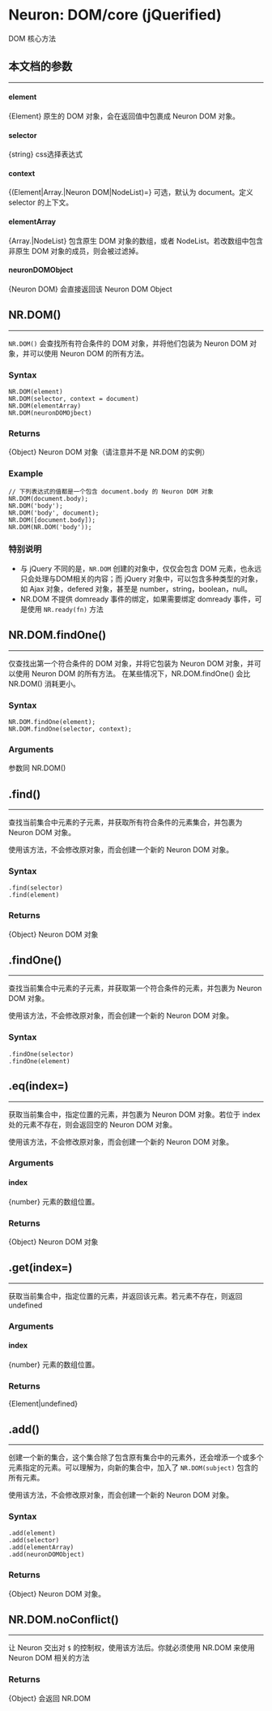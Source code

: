 Neuron: DOM/core (jQuerified)
====
DOM 核心方法

本文档的参数
----
****

#### element
{Element} 原生的 DOM 对象，会在返回值中包裹成 Neuron DOM 对象。

#### selector
{string} css选择表达式

#### context
{(Element|Array.<Element>|Neuron DOM|NodeList)=} 可选，默认为 document。定义 selector 的上下文。

#### elementArray
{Array.<Element>|NodeList} 包含原生 DOM 对象的数组，或者 NodeList。若改数组中包含非原生 DOM 对象的成员，则会被过滤掉。

#### neuronDOMObject
{Neuron DOM} 会直接返回该 Neuron DOM Object


NR.DOM()
----
****
`NR.DOM()` 会查找所有符合条件的 DOM 对象，并将他们包装为 Neuron DOM 对象，并可以使用 Neuron DOM 的所有方法。


### Syntax
	
	NR.DOM(element)
	NR.DOM(selector, context = document)
	NR.DOM(elementArray)
	NR.DOM(neuronDOMOjbect)


### Returns
{Object} Neuron DOM 对象（请注意并不是 NR.DOM 的实例）

### Example

	// 下列表达式的值都是一个包含 document.body 的 Neuron DOM 对象
	NR.DOM(document.body);
	NR.DOM('body');
	NR.DOM('body', document);
	NR.DOM([document.body]);
	NR.DOM(NR.DOM('body'));
	
### 特别说明
- 与 jQuery 不同的是，`NR.DOM` 创建的对象中，仅仅会包含 DOM 元素，也永远只会处理与DOM相关的内容；而 jQuery 对象中，可以包含多种类型的对象，如 Ajax 对象，defered 对象，甚至是 number，string，boolean，null。
- NR.DOM 不提供 domready 事件的绑定，如果需要绑定 domready 事件，可是使用 `NR.ready(fn)` 方法

NR.DOM.findOne()
----
****
仅查找出第一个符合条件的 DOM 对象，并将它包装为 Neuron DOM 对象，并可以使用 Neuron DOM 的所有方法。
在某些情况下，NR.DOM.findOne() 会比 NR.DOM() 消耗更小。

### Syntax

	NR.DOM.findOne(element);
	NR.DOM.findOne(selector, context);

### Arguments
参数同 NR.DOM()


.find()
----
****
查找当前集合中元素的子元素，并获取所有符合条件的元素集合，并包裹为 Neuron DOM 对象。

使用该方法，不会修改原对象，而会创建一个新的 Neuron DOM 对象。

### Syntax
	.find(selector)
	.find(element)

### Returns
{Object} Neuron DOM 对象

.findOne()
----
****
查找当前集合中元素的子元素，并获取第一个符合条件的元素，并包裹为 Neuron DOM 对象。

使用该方法，不会修改原对象，而会创建一个新的 Neuron DOM 对象。

### Syntax
	.findOne(selector)
	.findOne(element)

.eq(index=)
----
****
获取当前集合中，指定位置的元素，并包裹为 Neuron DOM 对象。若位于 index 处的元素不存在，则会返回空的 Neuron DOM 对象。

使用该方法，不会修改原对象，而会创建一个新的 Neuron DOM 对象。

### Arguments
#### index
{number} 元素的数组位置。

### Returns
{Object} Neuron DOM 对象

.get(index=)
----
****
获取当前集合中，指定位置的元素，并返回该元素。若元素不存在，则返回 undefined

### Arguments
#### index
{number} 元素的数组位置。

### Returns
{Element|undefined} 


.add()
----
****
创建一个新的集合，这个集合除了包含原有集合中的元素外，还会增添一个或多个元素指定的元素。可以理解为，向新的集合中，加入了 `NR.DOM(subject)` 包含的所有元素。

使用该方法，不会修改原对象，而会创建一个新的 Neuron DOM 对象。

### Syntax

	.add(element)
	.add(selector)
	.add(elementArray)
	.add(neuronDOMObject)

### Returns
{Object} Neuron DOM 对象。

NR.DOM.noConflict()
----
****
让 Neuron 交出对 `$` 的控制权，使用该方法后。你就必须使用 NR.DOM 来使用 Neuron DOM 相关的方法

### Returns
{Object} 会返回 NR.DOM